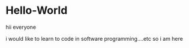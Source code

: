 # Hello-World

hii everyone

i would like to learn to code in software programming....etc so i am here
